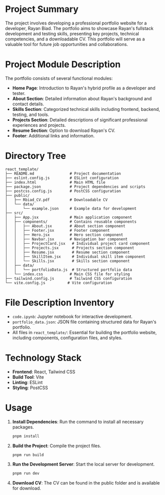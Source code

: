 # Project Summary
The project involves developing a professional portfolio website for a developer, Rayan Biad. The portfolio aims to showcase Rayan's fullstack development and testing skills, presenting key projects, technical competencies, and a downloadable CV. This portfolio will serve as a valuable tool for future job opportunities and collaborations.

# Project Module Description
The portfolio consists of several functional modules:
- **Home Page**: Introduction to Rayan's hybrid profile as a developer and tester.
- **About Section**: Detailed information about Rayan's background and contact details.
- **Skills Section**: Categorized technical skills including frontend, backend, testing, and tools.
- **Projects Section**: Detailed descriptions of significant professional experiences and projects.
- **Resume Section**: Option to download Rayan's CV.
- **Footer**: Additional links and information.

# Directory Tree
```
react_template/
├── README.md                # Project documentation
├── eslint.config.js         # ESLint configuration
├── index.html               # Main HTML file
├── package.json             # Project dependencies and scripts
├── postcss.config.js        # PostCSS configuration
├── public/
│   ├── Rbiad_CV.pdf         # Downloadable CV
│   └── data/
│       └── example.json     # Example data for development
├── src/
│   ├── App.jsx              # Main application component
│   ├── components/          # Contains reusable components
│   │   ├── About.jsx        # About section component
│   │   ├── Footer.jsx       # Footer component
│   │   ├── Hero.jsx         # Hero section component
│   │   ├── Navbar.jsx       # Navigation bar component
│   │   ├── ProjectCard.jsx   # Individual project card component
│   │   ├── Projects.jsx      # Projects section component
│   │   ├── Resume.jsx        # Resume section component
│   │   ├── SkillItem.jsx     # Individual skill item component
│   │   └── Skills.jsx        # Skills section component
│   ├── data/
│   │   └── portfolioData.js  # Structured portfolio data
│   └── index.css            # Main CSS file for styling
├── tailwind.config.js       # Tailwind CSS configuration
└── vite.config.js          # Vite configuration
```

# File Description Inventory
- `code.ipynb`: Jupyter notebook for interactive development.
- `portfolio_data.json`: JSON file containing structured data for Rayan's portfolio.
- All files in `react_template/`: Essential for building the portfolio website, including components, configuration files, and styles.

# Technology Stack
- **Frontend**: React, Tailwind CSS
- **Build Tool**: Vite
- **Linting**: ESLint
- **Styling**: PostCSS

# Usage
1. **Install Dependencies**: Run the command to install all necessary packages.
   ```bash
   pnpm install
   ```
2. **Build the Project**: Compile the project files.
   ```bash
   pnpm run build
   ```
3. **Run the Development Server**: Start the local server for development.
   ```bash
   pnpm run dev
   ```
4. **Download CV**: The CV can be found in the public folder and is available for download.
